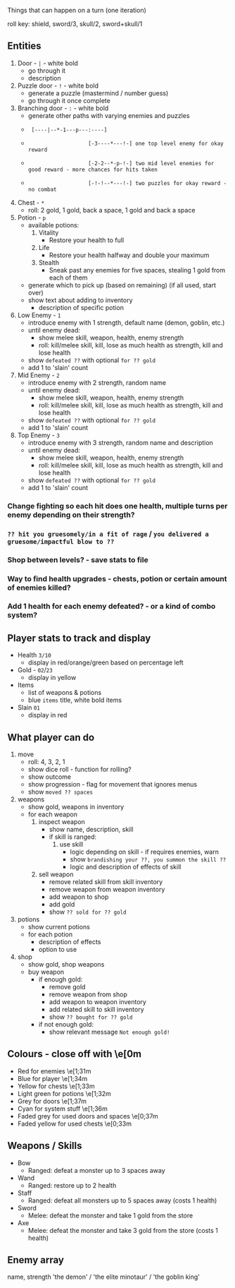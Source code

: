 Things that can happen on a turn (one iteration)

roll key: shield, sword/3, skull/2, sword+skull/1

## Entities
1. Door - `|` - white bold
   * go through it
   * description
2. Puzzle door - `!` - white bold
   * generate a puzzle (mastermind / number guess)
   * go through it once complete
3. Branching door - `:` - white bold
   * generate other paths with varying enemies and puzzles
   *      [----|--*-1---p---:----]
   *                        [-3----*---!-] one top level enemy for okay reward
   *                        [-2-2--*-p-!-] two mid level enemies for good reward - more chances for hits taken
   *                        [-!-!--*---!-] two puzzles for okay reward - no combat
4. Chest - `*`
   * roll: 2 gold, 1 gold, back a space, 1 gold and back a space
5. Potion - `p`
   * available potions:
     1. Vitality
        * Restore your health to full
     2. Life
        * Restore your health halfway and double your maximum
     3. Stealth
        * Sneak past any enemies for five spaces, stealing 1 gold from each of them
   * generate which to pick up (based on remaining) (if all used, start over)
   * show text about adding to inventory
     * description of specific potion
6. Low Enemy - `1`
   * introduce enemy with 1 strength, default name (demon, goblin, etc.)
   * until enemy dead:
     * show melee skill, weapon, health, enemy strength
     * roll: kill/melee skill, kill, lose as much health as strength, kill and lose health
   * show `defeated ??` with optional `for ?? gold`
   * add 1 to 'slain' count
7. Mid Enemy - `2`
   * introduce enemy with 2 strength, random name
   * until enemy dead:
     * show melee skill, weapon, health, enemy strength
     * roll: kill/melee skill, kill, lose as much health as strength, kill and lose health
   * show `defeated ??` with optional `for ?? gold`
   * add 1 to 'slain' count
8. Top Enemy - `3`
   * introduce enemy with 3 strength, random name and description
   * until enemy dead:
      * show melee skill, weapon, health, enemy strength
      * roll: kill/melee skill, kill, lose as much health as strength, kill and lose health
   * show `defeated ??` with optional `for ?? gold`
   * add 1 to 'slain' count

### Change fighting so each hit does one health, multiple turns per enemy depending on their strength?
### `?? hit you gruesomely/in a fit of rage` / `you delivered a gruesome/impactful blow to ??` 

### Shop between levels? - save stats to file
### Way to find health upgrades - chests, potion or certain amount of enemies killed?

### Add 1 health for each enemy defeated? - or a kind of combo system?

## Player stats to track and display
* Health `3/10`
    * display in red/orange/green based on percentage left
* Gold - `02`/`23`
    * display in yellow
* Items
    * list of weapons & potions
    * blue `items` title, white bold items
* Slain `01`
    * display in red

## What player can do
1. move
    * roll: 4, 3, 2, 1 
    * show dice roll - function for rolling?
    * show outcome
    * show progression - flag for movement that ignores menus
    * show `moved ?? spaces`
2. weapons
    * show gold, weapons in inventory
    * for each weapon
        1. inspect weapon
           * show name, description, skill
           * if skill is ranged:
             1. use skill
                * logic depending on skill - if requires enemies, warn 
                * show `brandishing your ??, you summon the skill ??`
                * logic and description of effects of skill
        2. sell weapon
            * remove related skill from skill inventory
            * remove weapon from weapon inventory
            * add weapon to shop
            * add gold
            * show `?? sold for ?? gold`
3. potions
   * show current potions
   * for each potion
     * description of effects
     * option to use
4. shop
   * show gold, shop weapons
   * buy weapon
      * if enough gold:
        * remove gold
        * remove weapon from shop
        * add weapon to weapon inventory
        * add related skill to skill inventory
        * show `?? bought for ?? gold`
      * if not enough gold:
        * show relevant message `Not enough gold!`

## Colours - close off with \e[0m
* Red for enemies \e[1;31m
* Blue for player \e[1;34m
* Yellow for chests \e[1;33m
* Light green for potions \e[1;32m
* Grey for doors \e[1;37m
* Cyan for system stuff \e[1;36m
* Faded grey for used doors and spaces \e[0;37m
* Faded yellow for used chests \e[0;33m

## Weapons / Skills
* Bow
  * Ranged: defeat a monster up to 3 spaces away
* Wand
  * Ranged: restore up to 2 health
* Staff
  * Ranged: defeat all monsters up to 5 spaces away (costs 1 health)
* Sword
  * Melee: defeat the monster and take 1 gold from the store
* Axe
  * Melee: defeat the monster and take 3 gold from the store (costs 1 health)

## Enemy array
name, strength
'the demon' / 'the elite minotaur' / 'the goblin king'